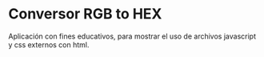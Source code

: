 # Conversor RGB to HEX
Aplicación con fines educativos, para mostrar el uso de archivos javascript y css externos con html.